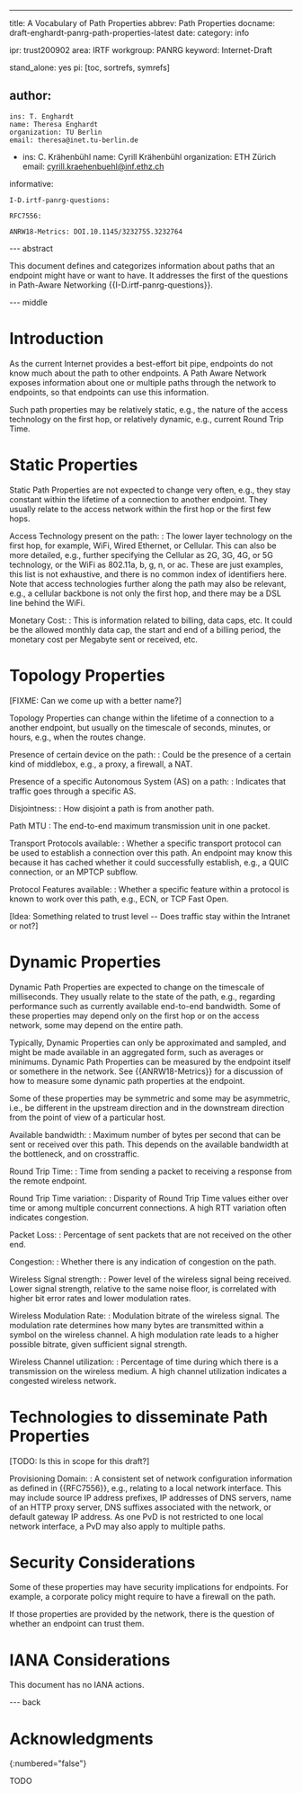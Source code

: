 ---
title: A Vocabulary of Path Properties
abbrev: Path Properties
docname: draft-enghardt-panrg-path-properties-latest
date:
category: info

ipr: trust200902
area: IRTF
workgroup: PANRG
keyword: Internet-Draft

stand_alone: yes
pi: [toc, sortrefs, symrefs]

author:
 -
    ins: T. Enghardt
    name: Theresa Enghardt
    organization: TU Berlin
    email: theresa@inet.tu-berlin.de
 -
    ins: C. Krähenbühl
    name: Cyrill Krähenbühl
    organization: ETH Zürich
    email: cyrill.kraehenbuehl@inf.ethz.ch

informative:

    I-D.irtf-panrg-questions:

    RFC7556:

    ANRW18-Metrics: DOI.10.1145/3232755.3232764

--- abstract

This document defines and categorizes
information about paths that an endpoint might have or want to have.
It addresses the first of the questions
in Path-Aware Networking {{I-D.irtf-panrg-questions}}.

--- middle

# Introduction

As the current Internet provides a best-effort bit pipe, endpoints do not know much about the path to other endpoints.
A Path Aware Network exposes information about one or multiple paths through the network to endpoints,
so that endpoints can use this information.

Such path properties may be relatively static,
e.g., the nature of the access technology on the first hop,
or relatively dynamic,
e.g., current Round Trip Time.



# Static Properties

Static Path Properties are not expected to change very often, e.g., they stay constant within the lifetime of a connection to another endpoint.
They usually relate to the access network within the first hop or the first few hops.



Access Technology present on the path:
: The lower layer technology on the first hop, for example, WiFi, Wired Ethernet, or Cellular. This can also be more detailed, e.g., further specifying the Cellular as 2G, 3G, 4G, or 5G technology, or the WiFi as 802.11a, b, g, n, or ac. These are just examples, this list is not exhaustive, and there is no common index of identifiers here. Note that access technologies further along the path may also be relevant, e.g., a cellular backbone is not only the first hop, and there may be a DSL line behind the WiFi.

Monetary Cost:
: This is information related to billing, data caps, etc. It could be the allowed monthly data cap, the start and end of a billing period, the monetary cost per Megabyte sent or received, etc.




# Topology Properties

\[FIXME: Can we come up with a better name?]

Topology Properties can change within the lifetime of a connection to a another endpoint, but usually on the timescale of seconds, minutes, or hours, e.g., when the routes change.



Presence of certain device on the path:
: Could be the presence of a certain kind of middlebox, e.g., a proxy, a firewall, a NAT.

Presence of a specific Autonomous System (AS) on a path:
: Indicates that traffic goes through a specific AS.

Disjointness:
: How disjoint a path is from another path.

Path MTU
: The end-to-end maximum transmission unit in one packet.

Transport Protocols available:
: Whether a specific transport protocol can be used to establish a connection over this path. An endpoint may know this because it has cached whether it could successfully establish, e.g., a QUIC connection, or an MPTCP subflow.

Protocol Features available:
: Whether a specific feature within a protocol is known to work over this path, e.g., ECN, or TCP Fast Open.




\[Idea: Something related to trust level -- Does traffic stay within the Intranet or not?]


# Dynamic Properties

Dynamic Path Properties are expected to change on the timescale of milliseconds.
They usually relate to the state of the path, e.g., regarding performance such as currently available end-to-end bandwidth.
Some of these properties may depend only on the first hop or on the access network, some may depend on the entire path.

Typically, Dynamic Properties can only be approximated and sampled, and might be made available in an aggregated form, such as averages or minimums.
Dynamic Path Properties can be measured by the endpoint itself or somethere in the network.
See {{ANRW18-Metrics}} for a discussion of how to measure some dynamic path properties at the endpoint.


Some of these properties may be symmetric and some may be asymmetric, i.e., be different in the upstream direction and in the downstream direction from the point of view of a particular host.



Available bandwidth:
: Maximum number of bytes per second that can be sent or received over this path. This depends on the available bandwidth at the bottleneck, and on crosstraffic.

Round Trip Time:
: Time from sending a packet to receiving a response from the remote endpoint.

Round Trip Time variation:
: Disparity of Round Trip Time values either over time or among multiple concurrent connections. A high RTT variation often indicates congestion.

Packet Loss:
: Percentage of sent packets that are not received on the other end.

Congestion:
: Whether there is any indication of congestion on the path.

Wireless Signal strength:
: Power level of the wireless signal being received. Lower signal strength, relative to the same noise floor, is correlated with higher bit error rates and lower modulation rates.

Wireless Modulation Rate:
: Modulation bitrate of the wireless signal. The modulation rate determines how many bytes are transmitted within a symbol on the wireless channel. A high modulation rate leads to a higher possible bitrate, given sufficient signal strength.

Wireless Channel utilization:
: Percentage of time during which there is a transmission on the wireless medium. A high channel utilization indicates a congested wireless network.



# Technologies to disseminate Path Properties


\[TODO: Is this in scope for this draft?]

Provisioning Domain:
: A consistent set of network configuration information as defined in {{RFC7556}}, e.g., relating to a local network interface. This may include source IP address prefixes, IP addresses of DNS servers, name of an HTTP proxy server, DNS suffixes associated with the network, or default gateway IP address. As one PvD is not restricted to one local network interface, a PvD may also apply to multiple paths.



# Security Considerations

Some of these properties may have security implications for endpoints.
For example, a corporate policy might require to have a firewall on the path.

If those properties are provided by the network, there is the question of whether an endpoint can trust them.


# IANA Considerations

This document has no IANA actions.



--- back

# Acknowledgments
{:numbered="false"}

TODO
